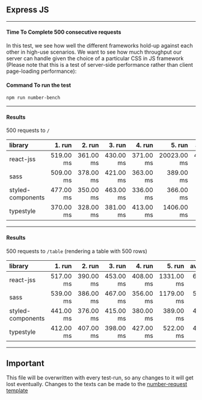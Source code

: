 ## Express JS

---
#### Time To Complete 500 consecutive requests

In this test, we see how well the different frameworks hold-up against each other in high-use scenarios. We want to see how much throughput our server can handle given the choice of a particular CSS in JS framework (Please note that this is a test of server-side performance rather than client page-loading performance):

#### Command To run the test
```bash
npm run number-bench
```

---

#### Results

500 requests to `/`

|library|1. run|2. run|3. run|4. run|5. run|average|
|:-----|-----:|-----:|-----:|-----:|-----:|-----:|
|react-jss|519.00 ms|361.00 ms|430.00 ms|371.00 ms|20023.00 ms|4340.80 ms|
|sass|509.00 ms|378.00 ms|421.00 ms|363.00 ms|389.00 ms|412.00 ms|
|styled-components|477.00 ms|350.00 ms|463.00 ms|336.00 ms|366.00 ms|398.40 ms|
|typestyle|370.00 ms|328.00 ms|381.00 ms|413.00 ms|1406.00 ms|579.60 ms|


---

#### Results

500 requests to `/table` (rendering a table with 500 rows)

|library|1. run|2. run|3. run|4. run|5. run|average|
|:-----|-----:|-----:|-----:|-----:|-----:|-----:|
|react-jss|517.00 ms|390.00 ms|453.00 ms|408.00 ms|1331.00 ms|619.80 ms|
|sass|539.00 ms|386.00 ms|467.00 ms|356.00 ms|1179.00 ms|585.40 ms|
|styled-components|441.00 ms|376.00 ms|415.00 ms|380.00 ms|389.00 ms|400.20 ms|
|typestyle|412.00 ms|407.00 ms|398.00 ms|427.00 ms|522.00 ms|433.20 ms|


---

## Important

This file will be overwritten with every test-run, so any changes to it will get lost eventually. Changes to the texts can be made to the [number-request template](./number-requests.template.md)
